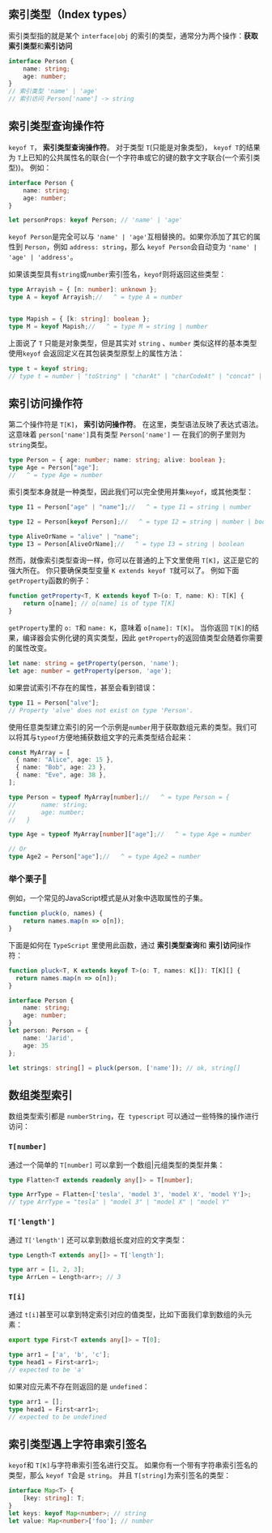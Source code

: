 ## 索引类型（Index types）

索引类型指的就是某个 `interface|obj` 的索引的类型，通常分为两个操作：**获取索引类型**和**索引访问**

```ts
interface Person {
    name: string;
    age: number;
}
// 索引类型 'name' | 'age'
// 索引访问 Person['name'] -> string
```

## 索引类型查询操作符

`keyof T`， **索引类型查询操作符**。 对于类型 `T`(只能是对象类型)， `keyof T`的结果为 `T`上已知的公共属性名的联合(一个字符串或它的键的数字文字联合(一个索引类型))。 例如：

```ts
interface Person {
    name: string;
    age: number;
}

let personProps: keyof Person; // 'name' | 'age'
```

`keyof Person`是完全可以与 `'name' | 'age'`互相替换的。如果你添加了其它的属性到 `Person`，例如 `address: string`，那么 `keyof Person`会自动变为 `'name' | 'age' | 'address'`。 

如果该类型具有`string`或`number`索引签名，`keyof`则将返回这些类型：

```ts
type Arrayish = { [n: number]: unknown };
type A = keyof Arrayish;//   ^ = type A = number


type Mapish = { [k: string]: boolean };
type M = keyof Mapish;//   ^ = type M = string | number
```

上面说了 `T` 只能是对象类型，但是其实对 `string` 、`number` 类似这样的基本类型使用`keyof` 会返回定义在其包装类型原型上的属性方法：

```ts
type t = keyof string;
// type t = number | "toString" | "charAt" | "charCodeAt" | "concat" | ... 40 more ... | "trimEnd"
```

## 索引访问操作符

第二个操作符是 `T[K]`， **索引访问操作符**。 在这里，类型语法反映了表达式语法。 这意味着 `person['name']`具有类型 `Person['name']` — 在我们的例子里则为 `string`类型。

```ts
type Person = { age: number; name: string; alive: boolean };
type Age = Person["age"];
//   ^ = type Age = number
```

索引类型本身就是一种类型，因此我们可以完全使用并集`keyof`，或其他类型：

```ts
type I1 = Person["age" | "name"];//   ^ = type I1 = string | number

type I2 = Person[keyof Person];//   ^ = type I2 = string | number | boolean

type AliveOrName = "alive" | "name";
type I3 = Person[AliveOrName];//   ^ = type I3 = string | boolean
```

 然而，就像索引类型查询一样，你可以在普通的上下文里使用 `T[K]`，这正是它的强大所在。 你只要确保类型变量 `K extends keyof T`就可以了。 例如下面 `getProperty`函数的例子：

```ts
function getProperty<T, K extends keyof T>(o: T, name: K): T[K] {
    return o[name]; // o[name] is of type T[K]
}
```

`getProperty`里的 `o: T`和 `name: K`，意味着 `o[name]: T[K]`。 当你返回 `T[K]`的结果，编译器会实例化键的真实类型，因此 `getProperty`的返回值类型会随着你需要的属性改变。

```ts
let name: string = getProperty(person, 'name');
let age: number = getProperty(person, 'age');
```

如果尝试索引不存在的属性，甚至会看到错误：

```ts
type I1 = Person["alve"];
// Property 'alve' does not exist on type 'Person'.
```

使用任意类型建立索引的另一个示例是`number`用于获取数组元素的类型。我们可以将其与`typeof`方便地捕获数组文字的元素类型结合起来：

```ts
const MyArray = [
  { name: "Alice", age: 15 },
  { name: "Bob", age: 23 },
  { name: "Eve", age: 38 },
];

type Person = typeof MyArray[number];//   ^ = type Person = {
//       name: string;
//       age: number;
//   }

type Age = typeof MyArray[number]["age"];//   ^ = type Age = number

// Or
type Age2 = Person["age"];//   ^ = type Age2 = number
```

### 举个栗子🌰

 例如，一个常见的JavaScript模式是从对象中选取属性的子集。

```js
function pluck(o, names) {
    return names.map(n => o[n]);
}
```

下面是如何在 `TypeScript` 里使用此函数，通过 **索引类型查询**和 **索引访问**操作符：

```ts
function pluck<T, K extends keyof T>(o: T, names: K[]): T[K][] {
  return names.map(n => o[n]);
}

interface Person {
    name: string;
    age: number;
}
let person: Person = {
    name: 'Jarid',
    age: 35
};

let strings: string[] = pluck(person, ['name']); // ok, string[]
```

## 数组类型索引

数组类型索引都是 `numberString`，在` typescript` 可以通过一些特殊的操作进行访问：

### `T[number]`

通过一个简单的 `T[number]` 可以拿到一个数组|元组类型的类型并集：

```ts
type Flatten<T extends readonly any[]> = T[number];

type ArrType = Flatten<['tesla', 'model 3', 'model X', 'model Y']>;
// type ArrType = "tesla" | "model 3" | "model X" | "model Y"
```

### `T['length']`

通过 `T['length']` 还可以拿到数组长度对应的文字类型：

```ts
type Length<T extends any[]> = T['length'];

type arr = [1, 2, 3];
type ArrLen = Length<arr>; // 3
```

### `T[i]`

通过 `t[i]`甚至可以拿到特定索引对应的值类型，比如下面我们拿到数组的头元素：

```ts
export type First<T extends any[]> = T[0];

type arr1 = ['a', 'b', 'c'];
type head1 = First<arr1>; 
// expected to be 'a'
```

如果对应元素不存在则返回的是 `undefined`：

```ts
type arr1 = [];
type head1 = First<arr1>; 
// expected to be undefined
```

## 索引类型遇上字符串索引签名

`keyof`和 `T[K]`与字符串索引签名进行交互。 如果你有一个带有字符串索引签名的类型，那么 `keyof T`会是 `string`。 并且 `T[string]`为索引签名的类型：

```ts
interface Map<T> {
    [key: string]: T;
}
let keys: keyof Map<number>; // string
let value: Map<number>['foo']; // number
```

